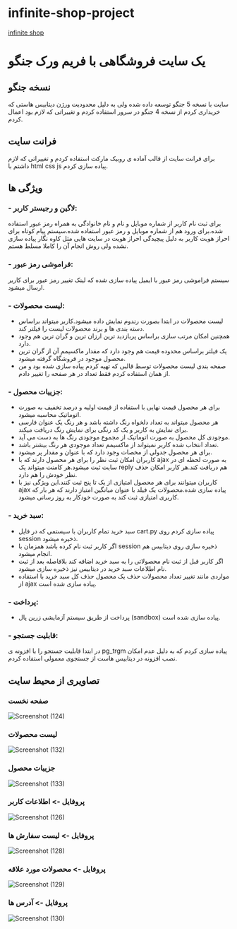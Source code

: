 # infinite-shop-project
[infinite shop](https://www.infiniteshopproject.ir)
# یک سایت فروشگاهی با فریم ورک جنگو
## نسخه جنگو
سایت با نسخه 5 جنگو توسعه داده شده ولی به دلیل محدودیت ورژن دیتابیس هاستی که خریداری کردم از نسخه 4 جنگو در سرور استفاده کردم و تغییراتی که لازم بود اعمال کردم.
## فرانت سایت
برای فرانت سایت از قالب آماده ی روبیک مارکت استفاده کردم و تغییراتی که لازم داشتم با html css js پیاده سازی کردم.
## ویژگی ها
### - لاگین و رجیستر کاربر:
برای ثبت نام  کاربر از شماره موبایل و نام و نام خانوادگی به همراه رمز عبور استفاده شده.برای ورود هم از شماره موبایل و رمز عبور استفاده شده.سیستم پیام کوتاه برای احراز هویت کاربر به دلیل پیچیدگی احراز هویت در سایت هایی مثل کاوه نگار پیاده سازی نشده ولی روش انجام آن را کاملا مسلط هستم.
### - فراموشی رمز عبور:
سیستم فراموشی رمز عبور با ایمیل پیاده سازی شده که لینک تغییر رمز عبور برای کاربر ارسال میشود.
### - لیست محصولات:
- لیست محصولات در ابتدا بصورت رندوم نمایش داده میشود.کاربر میتواند براساس دسته بندی ها و برند محصولات لیست را فیلتر کند.
- همچنین امکان مرتب سازی براساس پربازدید ترین ارزان ترین و گران ترین هم وجود دارد.
- یک فیلتر براساس محدوده قیمت هم وجود دارد که مقدار ماکسیمم آن از گران ترین محصول موجود در فروشگاه گرفته میشود.
- صفحه بندی لیست محصولات توسط قالبی که تهیه کردم پیاده سازی شده بود و من از همان استفاده کردم فقط تعداد در هر صفحه را تغییر دادم.
### - جزییات محصول:
- برای هر محصول قیمت نهایی با استفاده از قیمت اولیه و درصد تخفیف به صورت اتوماتیک محاسبه میشود.
- هر محصول میتواند به تعداد دلخواه رنگ داشته باشد و هر رنگ یک عنوان فارسی برای نمایش به کاربر و یک کد رنگی برای نمایش رنگ دریافت میکند.
- موجودی کل محصول به صورت اتوماتیک از مجموع موجودی رنگ ها به دست می آید.
- تعداد انتخاب شده کاربر نمیتواند از ماکسیمم تعداد موجودی هر رنگ بیشتر باشد.
- برای هر محصول جدولی از مخصات وجود دارد که با عنوان و مقدار پر میشود.
- کاربران امکان ثبت نظر را برای هر محصول دارند که با ajax به صورت لحظه ای در سایت ثبت میشود.هر کامنت میتواند یک reply هم دریافت کند.هر کاربر امکان حذف نظر خودش را هم دارد.
- کاربران میتوانند برای هر محصول امتیازی از یک تا پنج ثبت کنند.این ویژگی نیز با ajax پیاده سازی شده.محصولات یک فیلد با عنوان میانگین امتیاز دارند که هر بار که کاربری امتیازی ثبت کند به صورت خودکار به روز رسانی میشود.
### - سبد خرید:
- سبد خرید تمام کاربران با سیستمی که در فایل cart.py پیاده سازی کردم روی session ذخیره میشود.
- اگر کاربر ثبت نام کرده باشد همزمان با session ذخیره سازی روی دیتابیس هم انجام میشود.
- اگر کاربر قبل از ثبت نام محصولاتی را به سبد خرید اضافه کند بلافاصله بعد از ثبت نام اطلاعات سبد خرید در دیتابیس نیز ذخیره سازی میشود.
- مواردی مانند تغییر تعداد محصولات حذف یک محصول حذف کل سبد خرید با استفاده از ajax پیاده سازی شده است.
### - پرداخت:
- پرداخت از طریق سیستم آزمایشی زرین پال (sandbox) پیاده سازی شده است.
### - قابلیت جستجو:
در ابتدا قابلیت جستجو را با افزونه ی pg_trgm پیاده سازی کردم که به دلیل عدم امکان نصب افزونه در دیتابیس هاست از جستجوی معمولی استفاده کردم.
## تصاویری از محیط سایت
### صفحه نخست
![Screenshot (124)](https://github.com/AMIRBAXXTER/infinite-shop/assets/149205195/56579b51-4776-436d-b3a2-d7ca0aaead2d)
### لیست محصولات
![Screenshot (132)](https://github.com/AMIRBAXXTER/infinite-shop/assets/149205195/8c4ab239-0f35-438d-a6dd-bb79407d67b4)
### جزییات محصول
![Screenshot (133)](https://github.com/AMIRBAXXTER/infinite-shop/assets/149205195/1561d066-b6a7-4ad7-823f-624f9212bf0a)

### پروفایل -> اطلاعات کاربر
![Screenshot (126)](https://github.com/AMIRBAXXTER/infinite-shop/assets/149205195/d344b17c-e9b0-4846-bf73-da079604cd91)
### پروفایل -> لیست سفارش ها
![Screenshot (128)](https://github.com/AMIRBAXXTER/infinite-shop/assets/149205195/2dc2b88d-e563-442f-94f0-c37aa8b5d5d6)
### پروفایل -> محصولات مورد علاقه
![Screenshot (129)](https://github.com/AMIRBAXXTER/infinite-shop/assets/149205195/7122cc33-0f73-489f-be0f-ea6c5cb7185b)
### پروفایل -> آدرس ها
![Screenshot (130)](https://github.com/AMIRBAXXTER/infinite-shop/assets/149205195/bb951e4a-45ba-4377-93e5-88f6d983e088)


